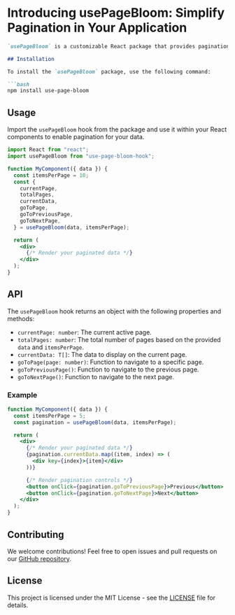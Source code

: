 # Introducing usePageBloom: Simplify Pagination in Your Application
```markdown
`usePageBloom` is a customizable React package that provides pagination functionality and components for managing and displaying data in a paginated manner.

## Installation

To install the `usePageBloom` package, use the following command:

```bash
npm install use-page-bloom
```

## Usage

Import the `usePageBloom` hook from the package and use it within your React components to enable pagination for your data.

```jsx
import React from "react";
import usePageBloom from "use-page-bloom-hook";

function MyComponent({ data }) {
  const itemsPerPage = 10;
  const {
    currentPage,
    totalPages,
    currentData,
    goToPage,
    goToPreviousPage,
    goToNextPage,
  } = usePageBloom(data, itemsPerPage);

  return (
    <div>
      {/* Render your paginated data */}
    </div>
  );
}
```

## API

The `usePageBloom` hook returns an object with the following properties and methods:

- `currentPage: number`: The current active page.
- `totalPages: number`: The total number of pages based on the provided `data` and `itemsPerPage`.
- `currentData: T[]`: The data to display on the current page.
- `goToPage(page: number)`: Function to navigate to a specific page.
- `goToPreviousPage()`: Function to navigate to the previous page.
- `goToNextPage()`: Function to navigate to the next page.

### Example

```jsx
function MyComponent({ data }) {
  const itemsPerPage = 5;
  const pagination = usePageBloom(data, itemsPerPage);

  return (
    <div>
      {/* Render your paginated data */}
      {pagination.currentData.map((item, index) => (
        <div key={index}>{item}</div>
      ))}

      {/* Render pagination controls */}
      <button onClick={pagination.goToPreviousPage}>Previous</button>
      <button onClick={pagination.goToNextPage}>Next</button>
    </div>
  );
}
```

## Contributing

We welcome contributions! Feel free to open issues and pull requests on our [GitHub repository](https://github.com/your-repo-link).

## License

This project is licensed under the MIT License - see the [LICENSE](LICENSE) file for details.
```
